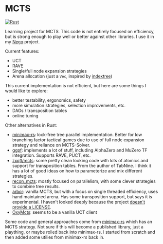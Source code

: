 # MCTS
[![Rust](https://github.com/thomasmarsh/mcts/actions/workflows/rust.yml/badge.svg)](https://github.com/thomasmarsh/mcts/actions/workflows/rust.yml)

Learning project for MCTS. This code is not entirely focused on efficiency, but is
strong enough to play well or better against other libraries. I use it in my [Nego](https://github.com/thomasmarsh/nego) project.

Current features:

* UCT
* RAVE
* Single/full node expansion strategies
* Arena allocation (just a `Vec`, inspired by [indextree](https://github.com/saschagrunert/indextree))

This current implementation is not efficient, but here are some things I would like to
explore:

- better testability, ergonomics, safety
- more simulation strategies, selection improvements, etc.
- DAGs / transposition tables
- online tuning

Other alternatives in Rust:
- [minimax-rs](https://github.com/edre/minimax-rs): lock-free tree parallel implementation. Better for low branching factor tactical games due to use of full node expansion strategy and reliance on MCTS-Solver.
- [ggpf](https://github.com/TheLortex/rust-mcts): implements a lot of stuff, including
  AlphaZero and MuZero TF integration. Supports RAVE, PUCT, etc.
- [zxqfl/mcts](https://github.com/zxqfl/mcts): some pretty clean looking code
  with lots of atomics and support for transposition tables. From the author
  of TabNine. I think it has a lot of good ideas on how to parameterize and mix
  different strategies.
- [recon_mcts](https://github.com/trtsl/recon_mcts): mostly focused on parallelism,
  with some clever strategies to combine tree results.
- [arbor](https://github.com/prestonmlangford/arbor/): vanilla MCTS, but with a focus
  on single threaded efficiency, uses hand maintained arena. Has some transposition
  support, but says it is experimental. I haven't looked deeply because the project
  [doesn't provide a LICENSE](https://github.com/prestonmlangford/arbor/issues/2).
- [OxyMcts](https://github.com/Sagebati/OxyMcts): seems to be a vanilla UCT client

Some code and general approaches come from
[minimax-rs](https://github.com/edre/minimax-rs) which has an MCTS strategy. Not
sure if this will become a published library, just a plaything, or maybe rolled
back into minimax-rs. I started from scratch and then added some utilies from
minimax-rs back in.

